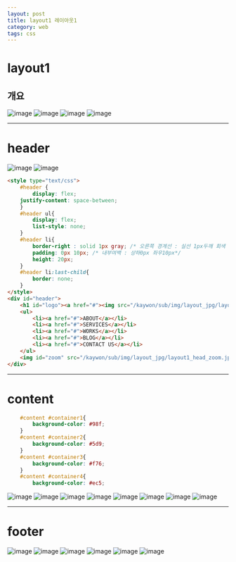 ```yaml
---
layout: post
title: layout1 레이아웃1
category: web
tags: css
---
```


# layout1
## 개요
![image](https://github.com/gunug/gunug.github.io/assets/52345276/3a7c66dd-6d3e-4d8c-9c34-22895621d408)
![image](https://github.com/gunug/gunug.github.io/assets/52345276/8643941f-4645-4494-80f2-fd92e879e2f2)
![image](https://github.com/gunug/gunug.github.io/assets/52345276/4894fec7-3cc1-43fa-8263-68adc2a9aca0)
![image](https://github.com/gunug/gunug.github.io/assets/52345276/ba2db1d9-fa64-424f-aaa9-8982c1ec3329)

---

# header
![image](https://github.com/gunug/gunug.github.io/assets/52345276/341c33ae-5f1b-442c-a47d-6d2111f00503)
![image](https://github.com/gunug/gunug.github.io/assets/52345276/1ce5acd5-db80-4419-aace-66fc238dc487)

```html
<style type="text/css">
    #header {
        display: flex;
	justify-content: space-between;
    }
    #header ul{
        display: flex;
        list-style: none;
    }
    #header li{
        border-right : solid 1px gray; /* 오른쪽 경계선 : 실선 1px두깨 회색 */
        padding: 0px 10px; /* 내부여백 : 상하0px 좌우10px*/
        height: 20px;
    }
    #header li:last-child{
        border: none;
    }
</style>
<div id="header">
	<h1 id="logo"><a href="#"><img src="/kaywon/sub/img/layout_jpg/layout1_head_logo.jpg" /></a></h1>
	<ul>
		<li><a href="#">ABOUT</a></li>
		<li><a href="#">SERVICES</a></li>
		<li><a href="#">WORKS</a></li>
		<li><a href="#">BLOG</a></li>
		<li><a href="#">CONTACT US</a></li>
	</ul>
	<img id="zoom" src="/kaywon/sub/img/layout_jpg/layout1_head_zoom.jpg" />
</div>
```

---

# content

```css
	#content #container1{
		background-color: #98f;
	}
	#content #container2{
		background-color: #5d9;
	}
	#content #container3{
		background-color: #f76;
	}
	#content #container4{
		background-color: #ec5;
```

![image](https://github.com/gunug/gunug.github.io/assets/52345276/e2fee600-9416-4d77-8582-2e177619beec)
![image](https://github.com/gunug/gunug.github.io/assets/52345276/705ad1de-95c0-4af4-b34d-38af66e41c75)
![image](https://github.com/gunug/gunug.github.io/assets/52345276/74e7e00c-3a6c-4b28-83b6-ee5048dfc07f)
![image](https://github.com/gunug/gunug.github.io/assets/52345276/631a9df2-f705-48ad-b776-abb8a04b88c2)
![image](https://github.com/gunug/gunug.github.io/assets/52345276/c7cc8921-20cf-4cbe-91e8-55e47328e5a3)
![image](https://github.com/gunug/gunug.github.io/assets/52345276/761d3b0f-8451-4154-83ed-fa0cd175dca3)
![image](https://github.com/gunug/gunug.github.io/assets/52345276/618b995b-2e09-4a3a-80a3-f71d89b71d13)
![image](https://github.com/gunug/gunug.github.io/assets/52345276/71b84785-0c9e-4d9a-9b95-82f9000e7fac)

---

# footer
![image](https://github.com/gunug/gunug.github.io/assets/52345276/6798f784-5215-43e4-b658-7d2a1e645f3f)
![image](https://github.com/gunug/gunug.github.io/assets/52345276/bfa0b2e7-6fde-4246-bbf9-def893ece195)
![image](https://github.com/gunug/gunug.github.io/assets/52345276/28e4e0a6-f55a-4b55-a161-fdeba9d6b41f)
![image](https://github.com/gunug/gunug.github.io/assets/52345276/4fcc9baa-e649-493a-aafd-d0351abe54e5)
![image](https://github.com/gunug/gunug.github.io/assets/52345276/31c8a2e6-060a-4fdd-86f7-dc732b86a048)
![image](https://github.com/gunug/gunug.github.io/assets/52345276/14ef811e-53ae-4388-b7ee-e624138ae706)

